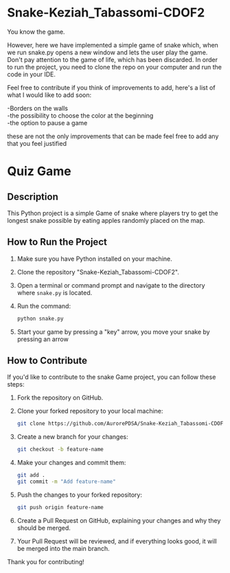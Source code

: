 # Snake-Keziah_Tabassomi-CDOF2
You know the game.

However, here we have implemented a simple game of snake which, when we run snake.py opens a new window and lets the user play the game.
Don't pay attention to the game of life, which has been discarded.
In order to run the project, you need to clone the repo on your computer and run the code in your IDE.

Feel free to contribute if you think of improvements to add, here's a list of what I would like to add soon:
  
  -Borders on the walls   
  -the possibility to choose the color at the beginning  
  -the option to pause a game  
  
these are not the only improvements that can be made feel free to add any that you feel justified


# Quiz Game

## Description

This Python project is a simple Game of snake where players try to get the longest snake possible by eating apples randomly placed on the map.

## How to Run the Project

1. Make sure you have Python installed on your machine.

2. Clone the repository "Snake-Keziah_Tabassomi-CDOF2".

3. Open a terminal or command prompt and navigate to the directory where `snake.py` is located.

4. Run the command:

    ```bash
    python snake.py
    ```

5. Start your game by pressing a "key" arrow, you move your snake by pressing an arrow

## How to Contribute

If you'd like to contribute to the snake Game project, you can follow these steps:

1. Fork the repository on GitHub.

2. Clone your forked repository to your local machine:

    ```bash
    git clone https://github.com/AurorePDSA/Snake-Keziah_Tabassomi-CDOF2.git
    ```

3. Create a new branch for your changes:

    ```bash
    git checkout -b feature-name
    ```

4. Make your changes and commit them:

    ```bash
    git add .
    git commit -m "Add feature-name"
    ```

5. Push the changes to your forked repository:

    ```bash
    git push origin feature-name
    ```

6. Create a Pull Request on GitHub, explaining your changes and why they should be merged.

7. Your Pull Request will be reviewed, and if everything looks good, it will be merged into the main branch.

Thank you for contributing!
